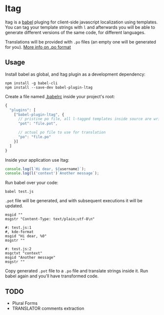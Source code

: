 # ltag
ltag is a [babel](https://babeljs.io/) pluging for client-side javascript localization using templates.
You can tag your template strings with `l` and afterwards you will be able to generate different versions of the same code, for different languages.

Translations will be provided with `.po` files (an empty one will be generated for you).
[More info on .po format](http://pology.nedohodnik.net/doc/user/en_US/ch-poformat.html)

## Usage
Install babel as global, and ltag plugin as a development dependency:
```
npm install -g babel-cli
npm install --save-dev babel-plugin-ltag
```

Create a file named [.babelrc](http://babeljs.io/docs/usage/babelrc/) inside your project's root:
```javascript
{
  "plugins": [
    ["babel-plugin-ltag", {
      // pristine po file, all l-tagged templates inside source are written here
      "pot": "file.pot",

      // actual po file to use for translation
      "po": "file.po"
    }]
  ]
}
```

Inside your application use ltag:
```javascript
console.log(l`Hi dear, ${username}`);
console.log(l('context')`Another message`);
```

Run babel over your code:
```
babel test.js
```
`.pot` file will be generated, and with subsequent executions it will be updated.

```po
msgid ""
msgstr "Content-Type: text/plain;utf-8\n"

#: test.js:1
#, kde-format
msgid "Hi dear, %0"
msgstr ""

#: test.js:2
msgctxt "context"
msgid "Another message"
msgstr ""
```

Copy generated `.pot` file to a `.po` file and translate strings inside it. Run babel again and you'll have transformed code.

## TODO
* Plural Forms 
* TRANSLATOR comments extraction

